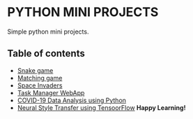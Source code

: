 # PYTHON MINI PROJECTS

Simple python mini projects.

## Table of contents
* [Snake game](https://github.com/Shaikvaseemnaazleen/Python-Mini-Projects/tree/master/Snake-Game)
* [Matching game](https://github.com/Shaikvaseemnaazleen/Python-Mini-Projects/tree/master/Matching%20Game)
* [Space Invaders](https://github.com/Shaikvaseemnaazleen/Python-Mini-Projects/tree/master/Space%20Invaders)
* [Task Manager WebApp](https://github.com/Shaikvaseemnaazleen/Python-Mini-Projects/tree/master/To-Do-List-App)
* [COVID-19 Data Analysis using Python](https://github.com/Shaikvaseemnaazleen/Python-Mini-Projects/tree/master/COVID-19-DataAnalysis-using-Python)
* [Neural Style Transfer using TensoorFlow](https://github.com/Shaikvaseemnaazleen/Python-Mini-Projects/tree/master/Neural%20Style%20Transfer%20using%20TensorFlow)
**Happy Learning!**
